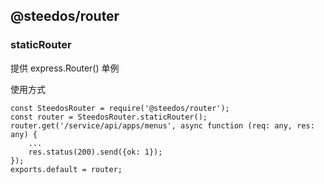 <!--
 * @Author: baozhoutao@steedos.com
 * @Date: 2022-11-17 16:45:38
 * @LastEditors: baozhoutao@steedos.com
 * @LastEditTime: 2022-11-17 16:50:32
 * @Description: 
-->


## @steedos/router

### staticRouter
提供 express.Router() 单例

使用方式
```
const SteedosRouter = require('@steedos/router');
const router = SteedosRouter.staticRouter();
router.get('/service/api/apps/menus', async function (req: any, res: any) {
    ...
    res.status(200).send({ok: 1});
});
exports.default = router;
```

